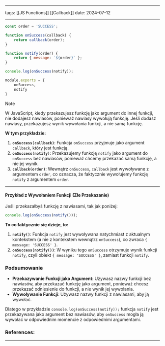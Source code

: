 
--- 
tags: [[JS Functions]] [[Callback]]
date: 2024-07-12

---

```js
const order = 'SUCCESS';

function onSuccess(callback) {
    return callback(order);
}

function notify(order) {
    return { message: `${order}` };
}

console.log(onSuccess(notify));

module.exports = {
    onSuccess,
    notify
}
```

>[!NOTE]
>W JavaScript, kiedy przekazujesz funkcję jako argument do innej funkcji, nie dodajesz nawiasów, ponieważ nawiasy wywołują funkcję. Jeśli dodasz nawiasy, przekazujesz wynik wywołania funkcji, a nie samą funkcję.

**W tym przykładzie:**

1. **`onSuccess(callback)`**: Funkcja `onSuccess` przyjmuje jako argument `callback`, który jest funkcją.
2. **`onSuccess(notify)`**: Przekazujemy funkcję `notify` jako argument do `onSuccess` bez nawiasów, ponieważ chcemy przekazać samą funkcję, a nie jej wynik.
3. **`callback(order)`**: Wewnątrz `onSuccess`, `callback` jest wywoływane z argumentem `order`, co oznacza, że faktycznie wywołujemy funkcję `notify` z argumentem `order`.

---

#### Przykład z Wywołaniem Funkcji (Złe Przekazanie)

Jeśli przekazałbyś funkcję z nawiasami, tak jak poniżej:
```js
console.log(onSuccess(notify()));
```
**To co faktycznie się dzieje, to:**

1. **`notify()`**: Funkcja `notify` jest wywoływana natychmiast z aktualnym kontekstem (a nie z kontekstem wewnątrz `onSuccess`), co zwraca `{ message: 'SUCCESS' }`.
2. **`onSuccess(notify())`**: W wyniku tego `onSuccess` otrzymuje wynik funkcji `notify`, czyli obiekt `{ message: 'SUCCESS' }`, zamiast funkcji `notify`.


### Podsumowanie

- **Przekazywanie Funkcji jako Argument**: Używasz nazwy funkcji bez nawiasów, aby przekazać funkcję jako argument, ponieważ chcesz przekazać odniesienie do funkcji, a nie wynik jej wywołania.
- **Wywoływanie Funkcji**: Używasz nazwy funkcji z nawiasami, aby ją wywołać.

Dlatego w przykładzie `console.log(onSuccess(notify));` funkcja `notify` jest przekazywana jako argument bez nawiasów, aby `onSuccess` mogła ją wywołać w odpowiednim momencie z odpowiednimi argumentami.

### References:


---



